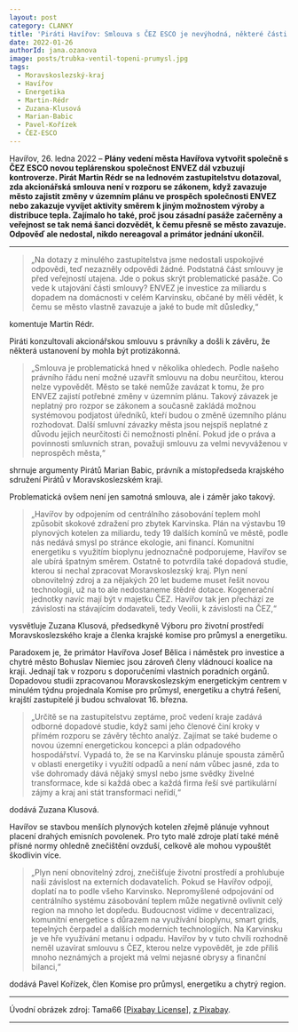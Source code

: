 ```yaml
---
layout: post
category: CLANKY
title: 'Piráti Havířov: Smlouva s ČEZ ESCO je nevýhodná, některé části protiprávní, utajování podivné'
date: 2022-01-26
authorId: jana.ozanova
image: posts/trubka-ventil-topeni-prumysl.jpg
tags:
  - Moravskoslezský-kraj
  - Havířov
  - Energetika
  - Martin-Rédr
  - Zuzana-Klusová
  - Marian-Babic
  - Pavel-Kořízek
  - ČEZ-ESCO
---
```


Havířov, 26. ledna 2022 – **Plány vedení města Havířova vytvořit společně s ČEZ ESCO novou teplárenskou společnost ENVEZ dál vzbuzují kontroverze. Pirát Martin Rédr se na lednovém zastupitelstvu dotazoval, zda akcionářská smlouva není v rozporu se zákonem, když zavazuje město zajistit změny v územním plánu ve prospěch společnosti ENVEZ nebo zakazuje vyvíjet aktivity směrem k jiným možnostem výroby a distribuce tepla. Zajímalo ho také, proč jsou zásadní pasáže začerněny a veřejnost se tak nemá šanci dozvědět, k čemu přesně se město zavazuje. Odpověď ale nedostal, nikdo nereagoval a primátor jednání ukončil.**

<hr />

> „Na dotazy z minulého zastupitelstva jsme nedostali uspokojivé odpovědi, teď nezazněly odpovědi žádné. Podstatná část smlouvy je před veřejností utajena. Jde o pokus skrýt problematické pasáže. Co vede k utajování části smlouvy? ENVEZ je investice za miliardu s dopadem na domácnosti v celém Karvinsku, občané by měli vědět, k čemu se město vlastně zavazuje a jaké to bude mít důsledky,“

komentuje Martin Rédr.

Piráti konzultovali akcionářskou smlouvu s právníky a došli k závěru, že některá ustanovení by mohla být protizákonná.

> „Smlouva je problematická hned v několika ohledech. Podle našeho právního řádu není možné uzavřít smlouvu na dobu neurčitou, kterou nelze vypovědět. Město se také nemůže zavázat k tomu, že pro ENVEZ zajistí potřebné změny v územním plánu. Takový závazek je neplatný pro rozpor se zákonem a současně zakládá možnou systémovou podjatost úředníků, kteří budou o změně územního plánu rozhodovat. Další smluvní závazky města jsou nejspíš neplatné z důvodu jejich neurčitosti či nemožnosti plnění. Pokud jde o práva a povinnosti smluvních stran, považuji smlouvu za velmi nevyváženou v neprospěch města,“

shrnuje argumenty Pirátů Marian Babic, právník a místopředseda krajského sdružení Pirátů v Moravskoslezském kraji.

Problematická ovšem není jen samotná smlouva, ale i záměr jako takový.

> „Havířov by odpojením od centrálního zásobování teplem mohl způsobit skokové zdražení pro zbytek Karvinska. Plán na výstavbu 19 plynových kotelen za miliardu, tedy 19 dalších komínů ve městě, podle nás nedává smysl po stránce ekologie, ani financí. Komunitní energetiku s využitím bioplynu jednoznačně podporujeme, Havířov se ale ubírá špatným směrem. Ostatně to potvrdila také dopadová studie, kterou si nechal zpracovat Moravskoslezský kraj. Plyn není obnovitelný zdroj a za nějakých 20 let budeme muset řešit novou technologii, už na to ale nedostaneme štědré dotace. Kogenerační jednotky navíc mají být v majetku ČEZ. Havířov tak jen přechází ze závislosti na stávajícím dodavateli, tedy Veolii, k závislosti na ČEZ,“

vysvětluje Zuzana Klusová, předsedkyně Výboru pro životní prostředí Moravskoslezského kraje a členka krajské komise pro průmysl a energetiku.

Paradoxem je, že primátor Havířova Josef Bělica i náměstek pro investice a chytré město Bohuslav Niemiec jsou zároveň členy vládnoucí koalice na kraji. Jednají tak v rozporu s doporučeními vlastních poradních orgánů. Dopadovou studii zpracovanou Moravskoslezským energetickým centrem v minulém týdnu projednala Komise pro průmysl, energetiku a chytrá řešení, krajští zastupitelé ji budou schvalovat 16. března.

> „Určitě se na zastupitelstvu zeptáme, proč vedení kraje zadává odborné dopadové studie, když sami jeho členové činí kroky v přímém rozporu se závěry těchto analýz. Zajímat se také budeme o novou územní energetickou koncepci a plán odpadového hospodářství. Vypadá to, že se na Karvinsku plánuje spousta záměrů v oblasti energetiky i využití odpadů a není nám vůbec jasné, zda to vše dohromady dává nějaký smysl nebo jsme svědky živelné transformace, kde si každá obec a každá firma řeší své partikulární zájmy a kraj ani stát transformaci neřídí,“

dodává Zuzana Klusová.

Havířov se stavbou menších plynových kotelen zřejmě plánuje vyhnout placení drahých emisních povolenek. Pro tyto malé zdroje platí také méně přísné normy ohledně znečištění ovzduší, celkově ale mohou vypouštět škodlivin více.

> „Plyn není obnovitelný zdroj, znečišťuje životní prostředí a prohlubuje naši závislost na externích dodavatelích. Pokud se Havířov odpojí, doplatí na to podle všeho Karvinsko. Nepromyšlené odpojování od centrálního systému zásobování teplem může negativně ovlivnit celý region na mnoho let dopředu. Budoucnost vidíme v decentralizaci, komunitní energetice s důrazem na využívání bioplynu, smart grids, tepelných čerpadel a dalších moderních technologiích. Na Karvinsku je ve hře využívání metanu i odpadu. Havířov by v tuto chvíli rozhodně neměl uzavírat smlouvu s ČEZ, kterou nelze vypovědět, je zde příliš mnoho neznámých a projekt má velmi nejasné obrysy a finanční bilanci,“

dodává Pavel Kořízek, člen Komise pro průmysl, energetiku a chytrý region.

---

Úvodní obrázek zdroj: Tama66 \[[Pixabay   License](https://pixabay.com/cs/service/license/)\],
[z Pixabay](https://pixabay.com/cs/photos/trubka-ventil-topen%c3%ad-pr%c5%afmysl-5146458/).

- - -
